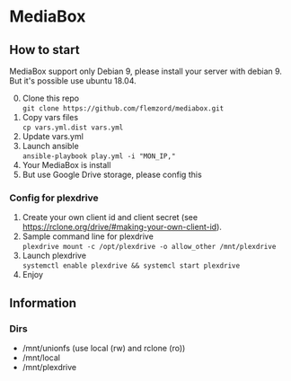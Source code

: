 # MediaBox  

## How to start

MediaBox support only Debian 9, please install your server with debian 9. But it's possible use ubuntu 18.04.

0) Clone this repo    
```git clone https://github.com/flemzord/mediabox.git```
1) Copy vars files   
```cp vars.yml.dist vars.yml```
2) Update vars.yml
3) Launch ansible   
```ansible-playbook play.yml -i "MON_IP,"```
4) Your MediaBox is install
5) But use Google Drive storage, please config this

### Config for plexdrive

1) Create your own client id and client secret (see https://rclone.org/drive/#making-your-own-client-id).
2) Sample command line for plexdrive    
```plexdrive mount -c /opt/plexdrive -o allow_other /mnt/plexdrive```
3) Launch plexdrive    
```systemctl enable plexdrive && systemcl start plexdrive```
4) Enjoy


## Information
### Dirs

- /mnt/unionfs (use local (rw) and rclone (ro))    
- /mnt/local    
- /mnt/plexdrive